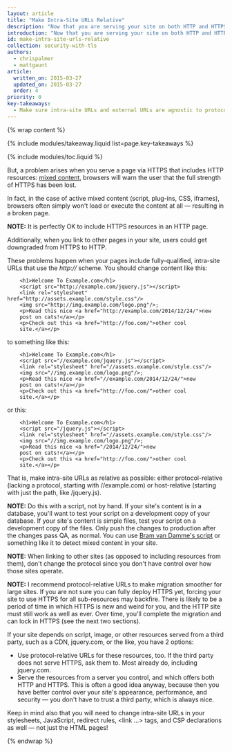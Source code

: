 ```yaml
---
layout: article
title: "Make Intra-Site URLs Relative"
description: "Now that you are serving your site on both HTTP and HTTPS, it should work as smoothly as possible regardless of protocol."
introduction: "Now that you are serving your site on both HTTP and HTTPS, it needs to work as smoothly as possible regardless of protocol."
id: make-intra-site-urls-relative
collection: security-with-tls
authors:
  - chrispalmer
  - mattgaunt
article:
  written_on: 2015-03-27
  updated_on: 2015-03-27
  order: 4
priority: 0
key-takeaways:
  - Make sure intra-site URLs and external URLs are agnostic to protocol, i.e. make sure you use relative paths or leave out the protocol like //example.com/something.js
---
```


{% wrap content %}

{% include modules/takeaway.liquid list=page.key-takeaways %}

{% include modules/toc.liquid %}

But, a problem arises when you serve a page via HTTPS
that includes HTTP resources: [mixed
content](http://www.w3.org/TR/mixed-content/), browsers will warn the user that the full strength
of HTTPS has been lost.

In fact, in the case of active mixed content (script, plug-ins, CSS, iframes),
browsers often simply won't load or execute the content at all — resulting in a
broken page.

**NOTE:** It is perfectly OK to include HTTPS resources in an HTTP page.

Additionally, when you link to other pages in your site, users could get
downgraded from HTTPS to HTTP.

These problems happen when your pages include fully-qualified, intra-site URLs
that use the *http://* scheme. You should change content like this:

		<h1>Welcome To Example.com</h1>
		<script src="http://example.com/jquery.js"></script>
		<link rel="stylesheet" href="http://assets.example.com/style.css"/>
		<img src="http://img.example.com/logo.png"/>;
		<p>Read this nice <a href="http://example.com/2014/12/24/">new
		post on cats!</a></p>
		<p>Check out this <a href="http://foo.com/">other cool
		site.</a></p>

to something like this:

		<h1>Welcome To Example.com</h1>
		<script src="//example.com/jquery.js"></script>
		<link rel="stylesheet" href="//assets.example.com/style.css"/>
		<img src="//img.example.com/logo.png"/>;
		<p>Read this nice <a href="//example.com/2014/12/24/">new
		post on cats!</a></p>
		<p>Check out this <a href="http://foo.com/">other cool
		site.</a></p>

or this:

		<h1>Welcome To Example.com</h1>
		<script src="/jquery.js"></script>
		<link rel="stylesheet" href="//assets.example.com/style.css"/>
		<img src="//img.example.com/logo.png"/>;
		<p>Read this nice <a href="/2014/12/24/">new
		post on cats!</a></p>
		<p>Check out this <a href="http://foo.com/">other cool
		site.</a></p>

That is, make intra-site URLs as relative as possible: either protocol-relative
(lacking a protocol, starting with //example.com) or host-relative (starting
with just the path, like /jquery.js).

**NOTE:** Do this with a script, not by hand. If your site's content is in a
database, you'll want to test your script on a development copy of your
database. If your site's content is simple files, test your script on a
development copy of the files. Only push the changes to production after the
changes pass QA, as normal. You can use [Bram van Damme's
script](https://github.com/bramus/mixed-content-scan) or something like it to
detect mixed content in your site.

**NOTE:** When linking to other sites (as opposed to including resources from
them), don't change the protocol since you don't have control over how those
sites operate.

**NOTE:** I recommend protocol-relative URLs to make migration smoother for
large sites. If you are not sure you can fully deploy HTTPS yet, forcing your
site to use HTTPS for all sub-resources may backfire. There is likely to be a
period of time in which HTTPS is new and weird for you, and the HTTP site must
still work as well as ever. Over time, you'll complete the migration and can
lock in HTTPS (see the next two sections).

If your site depends on script, image, or other resources served from a third
party, such as a CDN, jquery.com, or the like, you have 2 options:

* Use protocol-relative URLs for these resources, too. If the third party does
  not serve HTTPS, ask them to. Most already do, including jquery.com.
* Serve the resources from a server you control, and which offers both HTTP and
  HTTPS. This is often a good idea anyway, because then you have better control
  over your site's appearance, performance, and security — you don't have to
  trust a third party, which is always nice.

Keep in mind also that you will need to change intra-site URLs in your
stylesheets, JavaScript, redirect rules, &lt;link …&gt; tags, and CSP
declarations as well — not just the HTML pages!

{% endwrap %}
